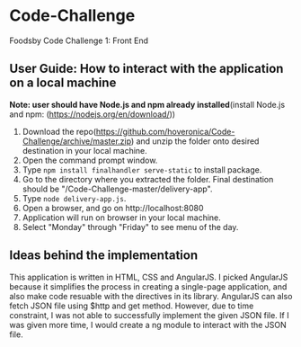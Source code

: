 # Code-Challenge
Foodsby Code Challenge 1: Front End

## User Guide: How to interact with the application on a local machine
**Note: user should have Node.js and npm already installed**(install Node.js and npm: (https://nodejs.org/en/download/))
1. Download the repo(https://github.com/hoveronica/Code-Challenge/archive/master.zip) and unzip the folder onto desired destination in your local machine. 
2. Open the command prompt window.
3. Type `npm install finalhandler serve-static` to install package.
4. Go to the directory where you extracted the folder. Final destination should be "/Code-Challenge-master/delivery-app".
5. Type `node delivery-app.js`.
6. Open a browser, and go on http://localhost:8080
7. Application will run on browser in your local machine.
8. Select "Monday" through "Friday" to see menu of the day.

## Ideas behind the implementation
This application is written in HTML, CSS and AngularJS. I picked AngularJS because it simplifies the process in creating a single-page application, and also make code resuable with the directives in its library. AngularJS can also fetch JSON file using $http and get method. However, due to time constraint, I was not able to successfully implement the given JSON file. If I was given more time, I would create a ng module to interact with the JSON file. 
